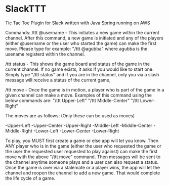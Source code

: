 # SlackTTT
Tic Tac Toe Plugin for Slack written with Java Spring running on AWS

Commands:
/ttt @username - This initiates a new game within the current channel. After this command, a new game is initiated and any of the players (either @username or the user who started the game) can make the first move. Please type for example:
"/ttt @agubba" where agubba is the usename registerd within the channel.

/ttt status - This shows the game board and status of the game in the current channel. If no game exists, it asks if you would like to start one.
Simply type "/ttt status" and if you are in the channel, only you via a slash message will receive a status of the current game,

/ttt move - Once the game is in motion, a player who is part of the game in a given channel can make a move.
Examples of this command using the below commands are:
"/ttt Upper-Left"
"/ttt Middle-Center"
"/ttt Lower-Right"

The moves are as follows: (Only these can be used as moves) 

-Upper-Left 
-Upper-Center 
-Upper-Right 
-Middle-Left 
-Middle-Center 
-Middle-Right 
-Lower-Left 
-Lower-Center 
-Lower-Right 

To play, you MUST first create a game or else app will let you know. Then ANY player who is in the game (either the user who requested the game or the user the requested user requested to play against) can make the first move with the above "/ttt move" command. Then messages will be sent to the channel anytime someone plays and a user can also request a status. Once the game is over via a stalemate or a player wins, the app will let the channel and reopen the channel to add a new game. That would complete the life cycle of a game.
